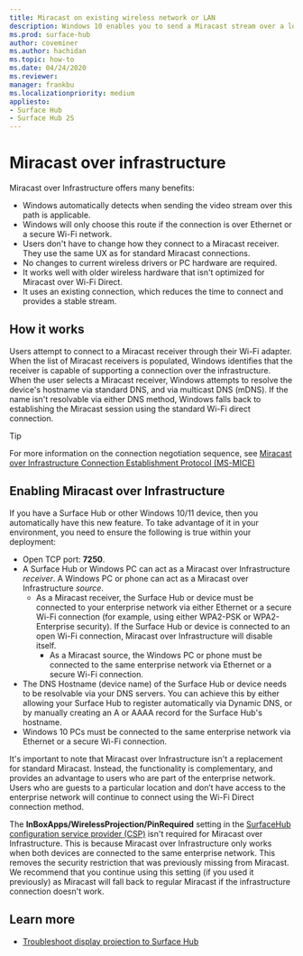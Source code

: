 ```yaml
---
title: Miracast on existing wireless network or LAN
description: Windows 10 enables you to send a Miracast stream over a local network.
ms.prod: surface-hub
author: coveminer
ms.author: hachidan
ms.topic: how-to
ms.date: 04/24/2020
ms.reviewer: 
manager: frankbu
ms.localizationpriority: medium
appliesto:
- Surface Hub
- Surface Hub 2S
---
```


# Miracast over infrastructure

Miracast over Infrastructure offers many benefits:

- Windows automatically detects when sending the video stream over this path is applicable.
- Windows will only choose this route if the connection is over Ethernet or a secure Wi-Fi network.
- Users don't have to change how they connect to a Miracast receiver. They use the same UX as for standard Miracast connections.
- No changes to current wireless drivers or PC hardware are required.
- It works well with older wireless hardware that isn't optimized for Miracast over Wi-Fi Direct.
- It uses an existing connection, which reduces the time to connect and provides a stable stream.

## How it works

Users attempt to connect to a Miracast receiver through their Wi-Fi adapter. When the list of Miracast receivers is populated, Windows identifies that the receiver is capable of supporting a connection over the infrastructure. When the user selects a Miracast receiver, Windows attempts to resolve the device's hostname via standard DNS, and via multicast DNS (mDNS). If the name isn't resolvable via either DNS method, Windows falls back to establishing the Miracast session using the standard Wi-Fi direct connection.

> [!TIP]
> For more information on the connection negotiation sequence, see [Miracast over Infrastructure Connection Establishment Protocol (MS-MICE)](/openspecs/windows_protocols/ms-mice/9598ca72-d937-466c-95f6-70401bb10bdb?redirectedfrom=MSDN)

## Enabling Miracast over Infrastructure

If you have a Surface Hub or other Windows 10/11 device, then you automatically have this new feature. To take advantage of it in your environment, you need to ensure the following is true within your deployment:

- Open TCP port: **7250**.
- A Surface Hub or Windows PC can act as a Miracast over Infrastructure *receiver*. A Windows PC or phone can act as a Miracast over Infrastructure *source*.
  - As a Miracast receiver, the Surface Hub or device must be connected to your enterprise network via either Ethernet or a secure Wi-Fi connection (for example, using either WPA2-PSK or WPA2-Enterprise security). If the Surface Hub or device is connected to an open Wi-Fi connection, Miracast over Infrastructure will disable itself.
    - As a Miracast source, the Windows PC or phone must be connected to the same enterprise network via Ethernet or a secure Wi-Fi connection.
- The DNS Hostname (device name) of the Surface Hub or device needs to be resolvable via your DNS servers. You can achieve this by either allowing your Surface Hub to register automatically via Dynamic DNS, or by manually creating an A or AAAA record for the Surface Hub's hostname.
- Windows 10 PCs must be connected to the same enterprise network via Ethernet or a secure Wi-Fi connection.

It's important to note that Miracast over Infrastructure isn't a replacement for standard Miracast. Instead, the functionality is complementary, and provides an advantage to users who are part of the enterprise network. Users who are guests to a particular location and don’t have access to the enterprise network will continue to connect using the Wi-Fi Direct connection method.

The **InBoxApps/WirelessProjection/PinRequired** setting in the [SurfaceHub configuration service provider (CSP)](https://msdn.microsoft.com/windows/hardware/commercialize/customize/mdm/surfacehub-csp) isn't required for Miracast over Infrastructure. This is because Miracast over Infrastructure only works when both devices are connected to the same enterprise network. This removes the security restriction that was previously missing from Miracast. We recommend that you continue using this setting (if you used it previously) as Miracast will fall back to regular Miracast if the infrastructure connection doesn't work.

## Learn more

- [Troubleshoot display projection to Surface Hub](miracast-troubleshooting.md)
